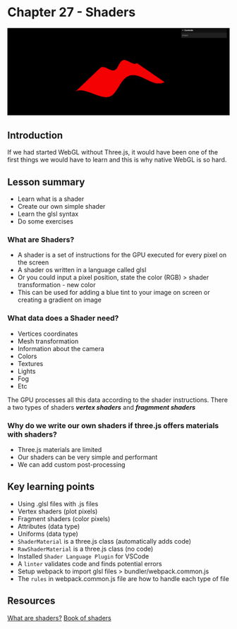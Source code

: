 # Chapter 27 - Shaders 

![alt text](./static/screenshot-shaders.png?raw=true "Screenshot")

## Introduction 
If we had started WebGL without Three.js, it would have been one of the first things we would have to learn and this is why native WebGL is so hard. 

## Lesson summary 
- Learn what is a shader 
- Create our own simple shader 
- Learn the glsl syntax 
- Do some exercises

### What are Shaders?
- A shader is a set of instructions for the GPU executed for every pixel on the screen
- A shader os written in a language called glsl 
- Or you could input a pixel position, state the color (RGB) > shader transformation - new color 
- This can be used for adding a blue tint to your image on screen or creating a gradient on image 

### What data does a Shader need?
- Vertices coordinates 
- Mesh transformation 
- Information about the camera 
- Colors 
- Textures 
- Lights 
- Fog 
- Etc 

The GPU processes all this data according to the shader instructions. There a two types of shaders ***vertex shaders*** and ***fragmment shaders***

### Why do we write our own shaders if three.js offers materials with shaders?
- Three.js materials are limited 
- Our shaders can be very simple and performant 
- We can add custom post-processing

## Key learning points 
- Using .glsl files with .js files
- Vertex shaders (plot pixels)
- Fragment shaders (color pixels)
- Attributes (data type)
- Uniforms (data type)
- `ShaderMaterial` is a three.js class (automatically adds code)
- `RawShaderMaterial` is a three.js class (no code)
- Installed `Shader Language Plugin` for VSCode
- A `linter` validates code and finds potential errors 
- Setup webpack to import glsl files > bundler/webpack.common.js
- The `rules` in webpack.common.js file are how to handle each type of file

## Resources 
[What are shaders?](https://www.youtube.com/watch?v=sXbdF4KjNOc)
[Book of shaders](https://thebookofshaders.com/03/)

